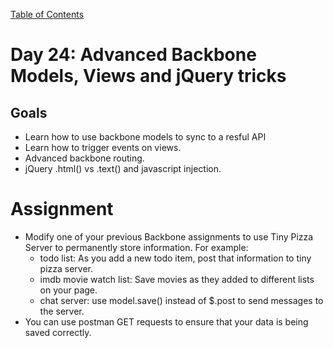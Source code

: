 [Table of Contents](/README.md)

# Day 24: Advanced Backbone Models, Views and jQuery tricks

## Goals
- Learn how to use backbone models to sync to a resful API
- Learn how to trigger events on views.
- Advanced backbone routing.
- jQuery .html() vs .text() and javascript injection.

# Assignment
- Modify one of your previous Backbone assignments to use Tiny Pizza Server to permanently store information. For example:
	- todo list: As you add a new todo item, post that information to tiny pizza server.
	- imdb movie watch list: Save movies as they added to different lists on your page.
	- chat server: use model.save() instead of $.post to send messages to the server.
- You can use postman GET requests to ensure that your data is being saved correctly.